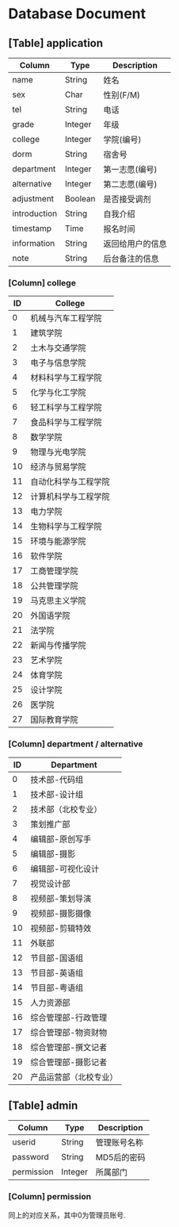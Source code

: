 # Database Document
## [Table] application
| Column       | Type    | Description   |
| ------------ | ------- | ------------- |
| name         | String  | 姓名          |
| sex          | Char    | 性别(F/M)     |
| tel          | String  | 电话          |
| grade        | Integer | 年级          |
| college      | Integer | 学院(编号)     |
| dorm         | String  | 宿舍号         |
| department   | Integer | 第一志愿(编号)  |
| alternative  | Integer | 第二志愿(编号)  |
| adjustment   | Boolean | 是否接受调剂    |
| introduction | String  | 自我介绍        | 
| timestamp    | Time    | 报名时间        |
| information  | String  | 返回给用户的信息 |
| note         | String  | 后台备注的信息   |

### [Column] college
| ID | College				|
| -- | -------------------- |
| 0  | 机械与汽车工程学院		|
| 1  | 建筑学院				|
| 2  | 土木与交通学院			|
| 3  | 电子与信息学院			|
| 4  | 材料科学与工程学院		|
| 5  | 化学与化工学院			|
| 6  | 轻工科学与工程学院		|
| 7  | 食品科学与工程学院		|
| 8  | 数学学院				|
| 9  | 物理与光电学院			|
| 10 | 经济与贸易学院			|
| 11 | 自动化科学与工程学院	|
| 12 | 计算机科学与工程学院	|
| 13 | 电力学院				|
| 14 | 生物科学与工程学院		|
| 15 | 环境与能源学院			|
| 16 | 软件学院				|
| 17 | 工商管理学院			|
| 18 | 公共管理学院			|
| 19 | 马克思主义学院			|
| 20 | 外国语学院			|
| 21 | 法学院				|
| 22 | 新闻与传播学院			|
| 23 | 艺术学院				|
| 24 | 体育学院				|
| 25 | 设计学院				|
| 26 | 医学院				|
| 27 | 国际教育学院			|

### [Column] department / alternative
| ID | Department 			|
| -- | -------------------- |
| 0  | 技术部-代码组			|
| 1  | 技术部-设计组			|
| 2  | 技术部（北校专业）		|
| 3  | 策划推广部			|
| 4  | 编辑部-原创写手		|
| 5  | 编辑部-摄影			|
| 6  | 编辑部-可视化设计		|
| 7  | 视觉设计部			|
| 8  | 视频部-策划导演		|
| 9  | 视频部-摄影摄像		|
| 10 | 视频部-剪辑特效		|
| 11 | 外联部				|	
| 12 | 节目部-国语组			|
| 13 | 节目部-英语组			|
| 14 | 节目部-粤语组			|
| 15 | 人力资源部			|
| 16 | 综合管理部-行政管理	|
| 17 | 综合管理部-物资财物	|
| 18 | 综合管理部-撰文记者	|
| 19 | 综合管理部-摄影记者	|
| 20 | 产品运营部（北校专业）	|

## [Table] admin
| Column       | Type    | Description   |
| ------------ | ------- | ------------- |
| userid       | String  | 管理账号名称   |
| password     | String  | MD5后的密码    |
| permission   | Integer | 所属部门       |

### [Column] permission
同上的对应关系，其中0为管理员账号.